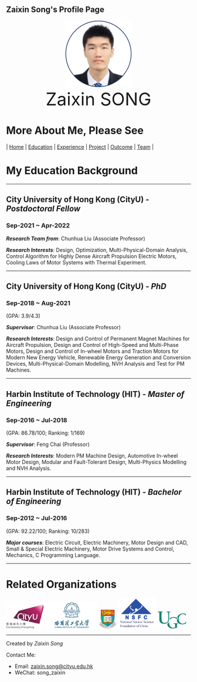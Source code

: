 ## Zaixin Song's Profile Page

<div align=center><img src="https://github.com/songzaixin/cv/raw/zxs-patch-cv/image/icon1.jpg" alt="image-icon1" style="zoom:25%;" /></div>

<center><font size=12> Zaixin SONG </font></center>

# More About Me, Please See

| [Home](https://songzaixin.github.io/cv/)  | [Education](https://songzaixin.github.io/cv-education/) | [Experience](https://songzaixin.github.io/cv-experience/) | [Project](https://songzaixin.github.io/cv-project/) | [Outcome](https://songzaixin.github.io/cv-outcome/) | [Team](https://songzaixin.github.io/cv-team/) |


# My Education Background

---

## City University of Hong Kong (CityU) - *Postdoctoral Fellow*

### Sep-2021 ~ Apr-2022

***Research Team from***: Chunhua Liu (Associate Professor)

***Research Interests***: Design, Optimization, Multi-Physical-Domain Analysis, Control Algorithm for Highly Dense Aircraft Propulsion Electric Motors, Cooling Laws of Motor Systems with Thermal Experiment. 

---

## City University of Hong Kong (CityU) - *PhD*

### Sep-2018 ~ Aug-2021

(GPA: 3.9/4.3) 

***Supervisor***: Chunhua Liu (Associate Professor)

***Research Interests***: Design and Control of Permanent Magnet Machines for Aircraft Propulsion, Design and Control of High-Speed and Multi-Phase Motors, Design and Control of In-wheel Motors and Traction Motors for Modern New Energy Vehicle, Renewable Energy Generation and Conversion Devices, Multi-Physical-Domain Modelling, NVH Analysis and Test for PM Machines.

---

## Harbin Institute of Technology (HIT) - *Master of Engineering*

### Sep-2016 ~ Jul-2018

(GPA: 86.78/100; Ranking: 1/169) 

***Supervisor***: Feng Chai (Professor)

***Research Interests***: Modern PM Machine Design, Automotive In-wheel Motor Design, Modular and Fault-Tolerant Design, Multi-Physics Modelling and NVH Analysis.

---

## Harbin Institute of Technology (HIT) - *Bachelor of Engineering*

### Sep-2012 ~ Jul-2016

(GPA: 92.22/100; Ranking: 10/283)

***Major courses***: Electric Circuit, Electric Machinery, Motor Design and CAD, Small & Special Electric Machinery, Motor Drive Systems and Control, Mechanics, C Programming Language. 

---


# Related Organizations

<div align=left>
<img src="https://github.com/songzaixin/cv/raw/zxs-patch-cv/image/logo-cityu.png" alt="image-cityu" style="zoom:10%;" />
<img src="https://github.com/songzaixin/cv/raw/zxs-patch-cv/image/logo-hit.png" alt="image-hit" style="zoom:40%;" />
<img src="https://github.com/songzaixin/cv/raw/zxs-patch-cv/image/logo-hku.png" alt="image-hku" style="zoom:5%;" />
<img src="https://github.com/songzaixin/cv/raw/zxs-patch-cv/image/logo-nsfc.png" alt="image-nsfc" style="zoom:30%;" />
<img src="https://github.com/songzaixin/cv/raw/zxs-patch-cv/image/logo-ugc.png" alt="image-ugc" style="zoom:7.5%;" />
</div>

---

Created by *Zaixin Song*

Contact Me: 
* Email: zaixin.song@cityu.edu.hk
* WeChat: song_zaixin
